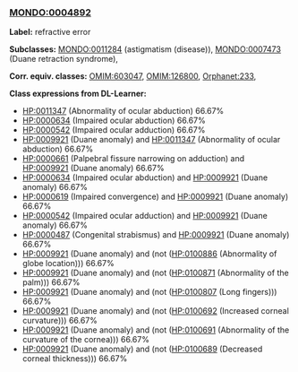 
### [MONDO:0004892](http://purl.obolibrary.org/obo/MONDO_0004892)
**Label:** refractive error

**Subclasses:** [MONDO:0011284](http://purl.obolibrary.org/obo/MONDO_0011284) (astigmatism (disease)), [MONDO:0007473](http://purl.obolibrary.org/obo/MONDO_0007473) (Duane retraction syndrome), 

**Corr. equiv. classes:** [OMIM:603047](http://purl.obolibrary.org/obo/OMIM_603047), [OMIM:126800](http://purl.obolibrary.org/obo/OMIM_126800), [Orphanet:233](http://www.orpha.net/ORDO/Orphanet_233), 

**Class expressions from DL-Learner:**

- [HP:0011347](http://purl.obolibrary.org/obo/HP_0011347) (Abnormality of ocular abduction) 66.67%
- [HP:0000634](http://purl.obolibrary.org/obo/HP_0000634) (Impaired ocular abduction) 66.67%
- [HP:0000542](http://purl.obolibrary.org/obo/HP_0000542) (Impaired ocular adduction) 66.67%
- [HP:0009921](http://purl.obolibrary.org/obo/HP_0009921) (Duane anomaly) and [HP:0011347](http://purl.obolibrary.org/obo/HP_0011347) (Abnormality of ocular abduction) 66.67%
- [HP:0000661](http://purl.obolibrary.org/obo/HP_0000661) (Palpebral fissure narrowing on adduction) and [HP:0009921](http://purl.obolibrary.org/obo/HP_0009921) (Duane anomaly) 66.67%
- [HP:0000634](http://purl.obolibrary.org/obo/HP_0000634) (Impaired ocular abduction) and [HP:0009921](http://purl.obolibrary.org/obo/HP_0009921) (Duane anomaly) 66.67%
- [HP:0000619](http://purl.obolibrary.org/obo/HP_0000619) (Impaired convergence) and [HP:0009921](http://purl.obolibrary.org/obo/HP_0009921) (Duane anomaly) 66.67%
- [HP:0000542](http://purl.obolibrary.org/obo/HP_0000542) (Impaired ocular adduction) and [HP:0009921](http://purl.obolibrary.org/obo/HP_0009921) (Duane anomaly) 66.67%
- [HP:0000487](http://purl.obolibrary.org/obo/HP_0000487) (Congenital strabismus) and [HP:0009921](http://purl.obolibrary.org/obo/HP_0009921) (Duane anomaly) 66.67%
- [HP:0009921](http://purl.obolibrary.org/obo/HP_0009921) (Duane anomaly) and (not ([HP:0100886](http://purl.obolibrary.org/obo/HP_0100886) (Abnormality of globe location))) 66.67%
- [HP:0009921](http://purl.obolibrary.org/obo/HP_0009921) (Duane anomaly) and (not ([HP:0100871](http://purl.obolibrary.org/obo/HP_0100871) (Abnormality of the palm))) 66.67%
- [HP:0009921](http://purl.obolibrary.org/obo/HP_0009921) (Duane anomaly) and (not ([HP:0100807](http://purl.obolibrary.org/obo/HP_0100807) (Long fingers))) 66.67%
- [HP:0009921](http://purl.obolibrary.org/obo/HP_0009921) (Duane anomaly) and (not ([HP:0100692](http://purl.obolibrary.org/obo/HP_0100692) (Increased corneal curvature))) 66.67%
- [HP:0009921](http://purl.obolibrary.org/obo/HP_0009921) (Duane anomaly) and (not ([HP:0100691](http://purl.obolibrary.org/obo/HP_0100691) (Abnormality of the curvature of the cornea))) 66.67%
- [HP:0009921](http://purl.obolibrary.org/obo/HP_0009921) (Duane anomaly) and (not ([HP:0100689](http://purl.obolibrary.org/obo/HP_0100689) (Decreased corneal thickness))) 66.67%


